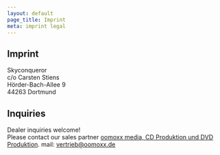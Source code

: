 ```yaml
---
layout: default
page_title: Imprint
meta: imprint legal
---
```


Imprint
---

Skyconqueror<br/>
c/o Carsten Stiens<br/>
Hörder-Bach-Allee 9<br/>
44263 Dortmund<br/>

Inquiries
---

Dealer inquiries welcome!<br/>
Please contact our sales partner
<a href="http://www.oomoxx.com">oomoxx media, CD Produktion und DVD Produktion</a>.
mail: <a href="mailto:vertrieb@oomoxx.de">vertrieb@oomoxx.de</a>